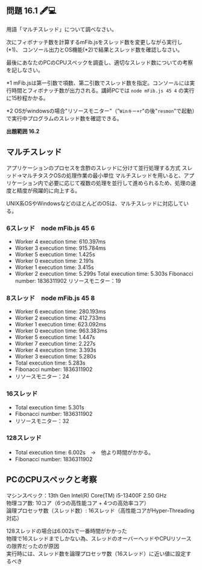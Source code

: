 ## 問題 16.1 🖋💻

用語「マルチスレッド」について調べなさい。

次にフィボナッチ数を計算するmFib.jsをスレッド数を変更しながら実行し(*1)、
コンソール出力とOS機能(*2)で結果とスレッド数を確認しなさい。

最後にあなたのPCのCPUスペックを調査し、適切なスレッド数についての考察を記しなさい。

*1 mFib.jsは第一引数で項数、第二引数でスレッド数を指定。コンソールには実行時間とフィボナッチ数が出力される。講師PCでは `node mFib.js 45 4` の実行に15秒程かかる。

*2 OSがwindowsの場合"リソースモニター"（"`Winキー+r`"の後"`resmon`"で起動）で実行中プログラムのスレッド数を確認できる。

**出題範囲 16.2**


## マルチスレッド
アプリケーションのプロセスを含酢のスレッドに分けて並行処理する方式
スレッド→マルチタスクOSの処理作業の最小単位
マルチスレッドを用いると、アプリケーション内で必要に応じて複数の処理を並行して進められるため、処理の速度と精度が飛躍的に向上する。

UNIX系OSやWindowsなどのほとんどのOSは、マルチスレッドに対応している。

### 6スレッド　node mFib.js 45 6
- Worker 4 execution time: 610.397ms
- Worker 3 execution time: 915.784ms
- Worker 5 execution time: 1.425s
- Worker 0 execution time: 2.191s
- Worker 1 execution time: 3.415s
- Worker 2 execution time: 5.299s
Total execution time: 5.303s
Fibonacci number: 1836311902
リソースモニター：19


### 8スレッド　node mFib.js 45 8
- Worker 6 execution time: 280.193ms
- Worker 2 execution time: 412.733ms
- Worker 1 execution time: 623.092ms
- Worker 0 execution time: 963.383ms
- Worker 5 execution time: 1.447s
- Worker 7 execution time: 2.227s
- Worker 4 execution time: 3.393s
- Worker 3 execution time: 5.280s
- Total execution time: 5.283s
- Fibonacci number: 1836311902
- リソースモニター：24


### 16スレッド
- Total execution time: 5.301s
- Fibonacci number: 1836311902
- リソースモニター：32


### 128スレッド
- Total execution time: 6.002s　→　他より時間がかかる。
- Fibonacci number: 1836311902



## PCのCPUスペックと考察
マシンスペック：13th Gen Intel(R) Core(TM) i5-13400F   2.50 GHz<br>
物理コア数: 10コア（6つの高性能コア + 4つの高効率コア）<br>
論理プロセッサ数（スレッド数）: 16スレッド（高性能コアがHyper-Threading対応）<br>


128スレッドの場合は6.002sで一番時間がかかった<br>
物理で16スレッドまでしかない為、スレッドのオーバーヘッドやCPUリソースの限界だったのが原因<br>
実行時には、スレッド数を論理プロセッサ数（16スレッド）に近い値に設定するべき<br>